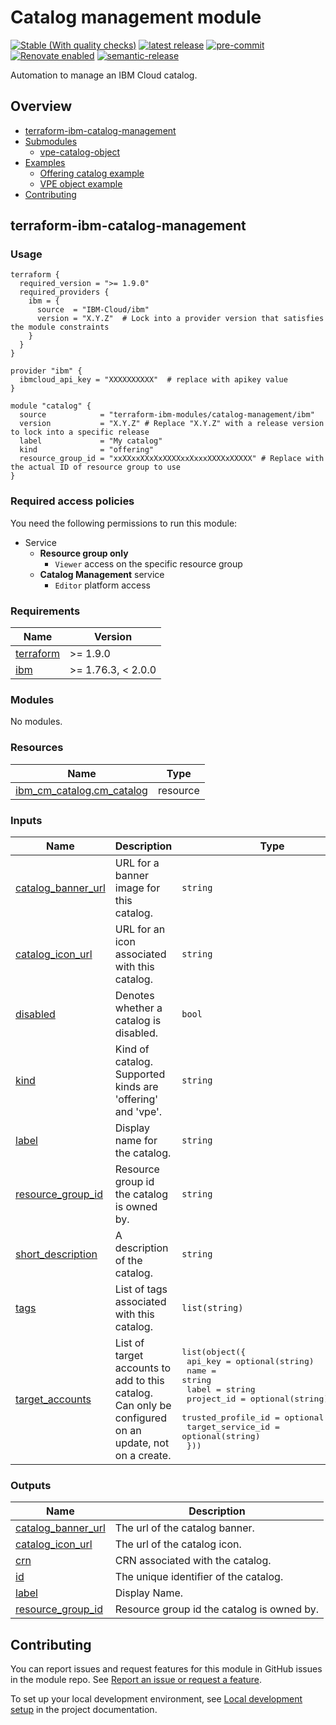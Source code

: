 # Catalog management module

[![Stable (With quality checks)](https://img.shields.io/badge/Status-Stable%20(With%20quality%20checks)-green)](https://terraform-ibm-modules.github.io/documentation/#/badge-status)
[![latest release](https://img.shields.io/github/v/release/terraform-ibm-modules/terraform-ibm-catalog-management?logo=GitHub&sort=semver)](https://github.com/terraform-ibm-modules/terraform-ibm-catalog-management/releases/latest)
[![pre-commit](https://img.shields.io/badge/pre--commit-enabled-brightgreen?logo=pre-commit&logoColor=white)](https://github.com/pre-commit/pre-commit)
[![Renovate enabled](https://img.shields.io/badge/renovate-enabled-brightgreen.svg)](https://renovatebot.com/)
[![semantic-release](https://img.shields.io/badge/%20%20%F0%9F%93%A6%F0%9F%9A%80-semantic--release-e10079.svg)](https://github.com/semantic-release/semantic-release)

Automation to manage an IBM Cloud catalog.

<!-- The following content is automatically populated by the pre-commit hook -->
<!-- BEGIN OVERVIEW HOOK -->
## Overview
* [terraform-ibm-catalog-management](#terraform-ibm-catalog-management)
* [Submodules](./modules)
    * [vpe-catalog-object](./modules/vpe-catalog-object)
* [Examples](./examples)
    * [Offering catalog example](./examples/offering-catalog)
    * [VPE object example](./examples/vpe-catalog)
* [Contributing](#contributing)
<!-- END OVERVIEW HOOK -->

## terraform-ibm-catalog-management

### Usage

<!--
Add an example of the use of the module in the following code block.

Use real values instead of "var.<var_name>" or other placeholder values
unless real values don't help users know what to change.
-->

```hcl
terraform {
  required_version = ">= 1.9.0"
  required_providers {
    ibm = {
      source  = "IBM-Cloud/ibm"
      version = "X.Y.Z"  # Lock into a provider version that satisfies the module constraints
    }
  }
}

provider "ibm" {
  ibmcloud_api_key = "XXXXXXXXXX"  # replace with apikey value
}

module "catalog" {
  source            = "terraform-ibm-modules/catalog-management/ibm"
  version           = "X.Y.Z" # Replace "X.Y.Z" with a release version to lock into a specific release
  label             = "My catalog"
  kind              = "offering"
  resource_group_id = "xxXXxxXXxXxXXXXxxXxxxXXXXxXXXXX" # Replace with the actual ID of resource group to use
}
```

### Required access policies

You need the following permissions to run this module:

- Service
    - **Resource group only**
        - `Viewer` access on the specific resource group
    - **Catalog Management** service
        - `Editor` platform access

<!-- The following content is automatically populated by the pre-commit hook -->
<!-- BEGINNING OF PRE-COMMIT-TERRAFORM DOCS HOOK -->
### Requirements

| Name | Version |
|------|---------|
| <a name="requirement_terraform"></a> [terraform](#requirement\_terraform) | >= 1.9.0 |
| <a name="requirement_ibm"></a> [ibm](#requirement\_ibm) | >= 1.76.3, < 2.0.0 |

### Modules

No modules.

### Resources

| Name | Type |
|------|------|
| [ibm_cm_catalog.cm_catalog](https://registry.terraform.io/providers/IBM-Cloud/ibm/latest/docs/resources/cm_catalog) | resource |

### Inputs

| Name | Description | Type | Default | Required |
|------|-------------|------|---------|:--------:|
| <a name="input_catalog_banner_url"></a> [catalog\_banner\_url](#input\_catalog\_banner\_url) | URL for a banner image for this catalog. | `string` | `null` | no |
| <a name="input_catalog_icon_url"></a> [catalog\_icon\_url](#input\_catalog\_icon\_url) | URL for an icon associated with this catalog. | `string` | `null` | no |
| <a name="input_disabled"></a> [disabled](#input\_disabled) | Denotes whether a catalog is disabled. | `bool` | `false` | no |
| <a name="input_kind"></a> [kind](#input\_kind) | Kind of catalog. Supported kinds are 'offering' and 'vpe'. | `string` | `"offering"` | no |
| <a name="input_label"></a> [label](#input\_label) | Display name for the catalog. | `string` | n/a | yes |
| <a name="input_resource_group_id"></a> [resource\_group\_id](#input\_resource\_group\_id) | Resource group id the catalog is owned by. | `string` | n/a | yes |
| <a name="input_short_description"></a> [short\_description](#input\_short\_description) | A description of the catalog. | `string` | `null` | no |
| <a name="input_tags"></a> [tags](#input\_tags) | List of tags associated with this catalog. | `list(string)` | `[]` | no |
| <a name="input_target_accounts"></a> [target\_accounts](#input\_target\_accounts) | List of target accounts to add to this catalog. Can only be configured on an update, not on a create. | <pre>list(object({<br/>    api_key            = optional(string)<br/>    name               = string<br/>    label              = string<br/>    project_id         = optional(string)<br/>    trusted_profile_id = optional(string)<br/>    target_service_id  = optional(string)<br/>  }))</pre> | `[]` | no |

### Outputs

| Name | Description |
|------|-------------|
| <a name="output_catalog_banner_url"></a> [catalog\_banner\_url](#output\_catalog\_banner\_url) | The url of the catalog banner. |
| <a name="output_catalog_icon_url"></a> [catalog\_icon\_url](#output\_catalog\_icon\_url) | The url of the catalog icon. |
| <a name="output_crn"></a> [crn](#output\_crn) | CRN associated with the catalog. |
| <a name="output_id"></a> [id](#output\_id) | The unique identifier of the catalog. |
| <a name="output_label"></a> [label](#output\_label) | Display Name. |
| <a name="output_resource_group_id"></a> [resource\_group\_id](#output\_resource\_group\_id) | Resource group id the catalog is owned by. |
<!-- END OF PRE-COMMIT-TERRAFORM DOCS HOOK -->

<!-- Leave this section as is so that your module has a link to local development environment set-up steps for contributors to follow -->
## Contributing

You can report issues and request features for this module in GitHub issues in the module repo. See [Report an issue or request a feature](https://github.com/terraform-ibm-modules/.github/blob/main/.github/SUPPORT.md).

To set up your local development environment, see [Local development setup](https://terraform-ibm-modules.github.io/documentation/#/local-dev-setup) in the project documentation.
